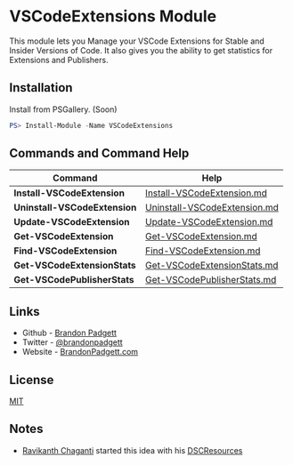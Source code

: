 # VSCodeExtensions Module

This module lets you Manage your VSCode Extensions for Stable and Insider Versions of Code. It also gives you the ability to get statistics for Extensions and Publishers.

## Installation

Install from PSGallery. (Soon)

```powershell
PS> Install-Module -Name VSCodeExtensions
```


## Commands and Command Help

| Command                       | Help                                                                            |
|-------------------------------|---------------------------------------------------------------------------------|
| **Install-VSCodeExtension**   | [Install-VSCodeExtension.md](../Commands/Install-VSCodeExtension.md)            |
| **Uninstall-VSCodeExtension** | [Uninstall-VSCodeExtension.md](../Commands/Uninstall-VSCodeExtension.md)        |
| **Update-VSCodeExtension**    | [Update-VSCodeExtension.md](../Commands/Update-VSCodeExtension.md)              |
| **Get-VSCodeExtension**       | [Get-VSCodeExtension.md](../Commands/Get-VSCodeExtension.md)                    |
| **Find-VSCodeExtension**      | [Find-VSCodeExtension.md](../Commands/Find-VSCodeExtension.md)                  |
| **Get-VSCodeExtensionStats**  | [Get-VSCodeExtensionStats.md](../Commands/Get-VSCodeExtensionStats.md)          |
| **Get-VSCodePublisherStats**  | [Get-VSCodePublisherStats.md](../Commands/Get-VSCodePublisherStats.md)          |


## Links

- Github - [Brandon Padgett](https://github.com/gerane)
- Twitter - [@brandonpadgett](https://twitter.com/BrandonPadgett)
- Website - [BrandonPadgett.com](http://brandonpadgett.com)


## License

[MIT](LICENSE)


## Notes

* [Ravikanth Chaganti](https://twitter.com/ravikanth) started this idea with his [DSCResources](https://github.com/rchaganti/DSCResources/tree/master/vscode)